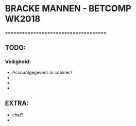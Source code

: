 ﻿# BRACKE MANNEN - BETCOMP WK2018
====================================

## TODO:

### Veiligheid:

- Accountgegevens in cookies?
-
- 
- 


## EXTRA:

- chat?  
- 